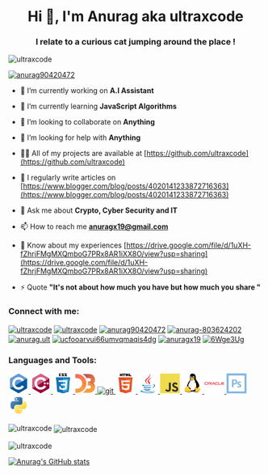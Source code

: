 <h1 align="center">Hi 👋, I'm Anurag aka ultraxcode</h1>
<h3 align="center">I relate to a curious cat jumping around the place !</h3>

<p align="left"> <img src="https://komarev.com/ghpvc/?username=ultraxcode&label=Profile%20views&color=0e75b6&style=flat" alt="ultraxcode" /> </p>

<p align="left"> <a href="https://twitter.com/anurag90420472" target="blank"><img src="https://img.shields.io/twitter/follow/anurag90420472?logo=twitter&style=for-the-badge" alt="anurag90420472" /></a> </p>

- 🔭 I’m currently working on **A.I Assistant**

- 🌱 I’m currently learning **JavaScript Algorithms**

- 👯 I’m looking to collaborate on **Anything**

- 🤝 I’m looking for help with **Anything**

- 👨‍💻 All of my projects are available at [https://github.com/ultraxcode](https://github.com/ultraxcode)

- 📝 I regularly write articles on [https://www.blogger.com/blog/posts/4020141233872716363](https://www.blogger.com/blog/posts/4020141233872716363)

- 💬 Ask me about **Crypto, Cyber Security and IT**

- 📫 How to reach me **anuragx19@gmail.com**

- 📄 Know about my experiences [https://drive.google.com/file/d/1uXH-fZhrjFMgMXQmboG7PRx8AR1iXX8O/view?usp=sharing](https://drive.google.com/file/d/1uXH-fZhrjFMgMXQmboG7PRx8AR1iXX8O/view?usp=sharing)

- ⚡ Quote **"It's not about how much you have but how much you share "**

<h3 align="left">Connect with me:</h3>
<p align="left">
<a href="https://codepen.io/ultraxcode" target="blank"><img align="center" src="https://raw.githubusercontent.com/rahuldkjain/github-profile-readme-generator/master/src/images/icons/Social/codepen.svg" alt="ultraxcode" height="30" width="40" /></a>
<a href="https://dev.to/ultraxcode" target="blank"><img align="center" src="https://cdn.jsdelivr.net/npm/simple-icons@3.0.1/icons/dev-dot-to.svg" alt="ultraxcode" height="30" width="40" /></a>
<a href="https://twitter.com/anurag90420472" target="blank"><img align="center" src="https://raw.githubusercontent.com/rahuldkjain/github-profile-readme-generator/master/src/images/icons/Social/twitter.svg" alt="anurag90420472" height="30" width="40" /></a>
<a href="https://linkedin.com/in/anurag-803624202" target="blank"><img align="center" src="https://raw.githubusercontent.com/rahuldkjain/github-profile-readme-generator/master/src/images/icons/Social/linked-in-alt.svg" alt="anurag-803624202" height="30" width="40" /></a>
<a href="https://fb.com/anurag.ult" target="blank"><img align="center" src="https://raw.githubusercontent.com/rahuldkjain/github-profile-readme-generator/master/src/images/icons/Social/facebook.svg" alt="anurag.ult" height="30" width="40" /></a>
<a href="https://www.youtube.com/c/ucfooarvui66umvqmaqis4dg" target="blank"><img align="center" src="https://raw.githubusercontent.com/rahuldkjain/github-profile-readme-generator/master/src/images/icons/Social/youtube.svg" alt="ucfooarvui66umvqmaqis4dg" height="30" width="40" /></a>
<a href="https://www.hackerrank.com/anuragx19" target="blank"><img align="center" src="https://raw.githubusercontent.com/rahuldkjain/github-profile-readme-generator/master/src/images/icons/Social/hackerrank.svg" alt="anuragx19" height="30" width="40" /></a>
<a href="https://discord.gg/6Wge3Ug" target="blank"><img align="center" src="https://raw.githubusercontent.com/rahuldkjain/github-profile-readme-generator/master/src/images/icons/Social/discord.svg" alt="6Wge3Ug" height="30" width="40" /></a>
</p>

<h3 align="left">Languages and Tools:</h3>
<p align="left"> <a href="https://www.cprogramming.com/" target="_blank"> <img src="https://raw.githubusercontent.com/devicons/devicon/master/icons/c/c-original.svg" alt="c" width="40" height="40"/> </a> <a href="https://www.w3schools.com/cpp/" target="_blank"> <img src="https://raw.githubusercontent.com/devicons/devicon/master/icons/cplusplus/cplusplus-original.svg" alt="cplusplus" width="40" height="40"/> </a> <a href="https://www.w3schools.com/css/" target="_blank"> <img src="https://raw.githubusercontent.com/devicons/devicon/master/icons/css3/css3-original-wordmark.svg" alt="css3" width="40" height="40"/> </a> <a href="https://d3js.org/" target="_blank"> <img src="https://raw.githubusercontent.com/devicons/devicon/master/icons/d3js/d3js-original.svg" alt="d3js" width="40" height="40"/> </a> <a href="https://git-scm.com/" target="_blank"> <img src="https://www.vectorlogo.zone/logos/git-scm/git-scm-icon.svg" alt="git" width="40" height="40"/> </a> <a href="https://www.w3.org/html/" target="_blank"> <img src="https://raw.githubusercontent.com/devicons/devicon/master/icons/html5/html5-original-wordmark.svg" alt="html5" width="40" height="40"/> </a> <a href="https://www.java.com" target="_blank"> <img src="https://raw.githubusercontent.com/devicons/devicon/master/icons/java/java-original.svg" alt="java" width="40" height="40"/> </a> <a href="https://developer.mozilla.org/en-US/docs/Web/JavaScript" target="_blank"> <img src="https://raw.githubusercontent.com/devicons/devicon/master/icons/javascript/javascript-original.svg" alt="javascript" width="40" height="40"/> </a> <a href="https://www.linux.org/" target="_blank"> <img src="https://raw.githubusercontent.com/devicons/devicon/master/icons/linux/linux-original.svg" alt="linux" width="40" height="40"/> </a> <a href="https://www.oracle.com/" target="_blank"> <img src="https://raw.githubusercontent.com/devicons/devicon/master/icons/oracle/oracle-original.svg" alt="oracle" width="40" height="40"/> </a> <a href="https://www.photoshop.com/en" target="_blank"> <img src="https://raw.githubusercontent.com/devicons/devicon/master/icons/photoshop/photoshop-line.svg" alt="photoshop" width="40" height="40"/> </a> <a href="https://www.python.org" target="_blank"> <img src="https://raw.githubusercontent.com/devicons/devicon/master/icons/python/python-original.svg" alt="python" width="40" height="40"/> </a> </p>

<p><img align="left" src="https://github-readme-stats.vercel.app/api/top-langs?username=ultraxcode&show_icons=true&locale=en&layout=compact" alt="ultraxcode" /></p>

<p>&nbsp;<img align="center" src="https://github-readme-stats.vercel.app/api?username=ultraxcode&show_icons=true&locale=en" alt="ultraxcode" /></p>

<p><img align="center" src="https://github-readme-streak-stats.herokuapp.com/?user=ultraxcode&" alt="ultraxcode" /></p>

[![Anurag's GitHub stats](https://github-readme-stats.vercel.app/api?username=ultraxcode)](https://github.com/anuraghazra/github-readme-stats)



<!---
ultraxcode/ultraxcode is a ✨ special ✨ repository because its `README.md` (this file) appears on your GitHub profile.
You can click the Preview link to take a look at your changes.
--->
